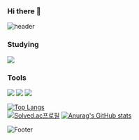 ### Hi there 👋

![header](https://capsule-render.vercel.app/api?type=waving&color=B897FF&height=300&section=header&text=Yushin%20Nam&fontSize=90) 


### Studying

<img src="https://img.shields.io/badge/Python-3766AB?style=flat-square&logo=Python&logoColor=white"/></a>

### Tools
<img src="https://img.shields.io/badge/VisualStudio-5C2D91?style=flat-square&logo=VisualStudio&logoColor=white"/>
<img src="https://img.shields.io/badge/VisualStudioCode-007ACC?style=flat-square&logo=VisualStudioCode&logoColor=white"/>
<img src="https://img.shields.io/badge/Unity-000000?style=flat-square&logo=Unity&logoColor=black"/>

[![Top Langs](https://github-readme-stats.vercel.app/api/top-langs/?username=yushinnam)](https://github.com/yushinnam/github-readme-stats)  
[![Solved.ac프로필](http://mazassumnida.wtf/api/v2/generate_badge?boj=jhl214095)](https://solved.ac/jhl2140)
[![Anurag's GitHub stats](https://github-readme-stats.vercel.app/api?username=yushinnam)](https://github.com/yushinnam/github-readme-stats)


![Footer](https://capsule-render.vercel.app/api?type=waving&color=B897FF&height=200&section=footer)
